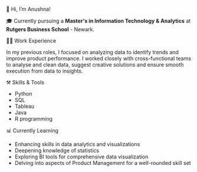 👋 Hi, I’m Anushna!

🎓 Currently pursuing a <b>Master's in Information Technology & Analytics</b> at <b>Rutgers Business School</b> - Newark.

👩‍💻 Work Experience

In my previous roles, I focused on analyzing data to identify trends and improve product performance. I worked closely with cross-functional teams to analyse and clean data, suggest creative solutions and ensure smooth execution from data to insights.

⚒️ Skills & Tools

- Python  
- SQL  
- Tableau
- Java
- R programming

📊 Currently Learning
* Enhancing skills in data analytics and visualizations
* Deepening knowledge of statistics
* Exploring BI tools for comprehensive data visualization
* Delving into aspects of Product Management for a well-rounded skill set
<!---
anushnadhar/anushnadhar is a ✨ special ✨ repository because its `README.md` (this file) appears on your GitHub profile.
You can click the Preview link to take a look at your changes.
--->
